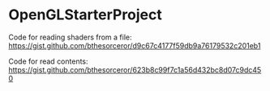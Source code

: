 # OpenGLStarterProject

Code for reading shaders from a file:
https://gist.github.com/bthesorceror/d9c67c4177f59db9a76179532c201eb1

Code for read contents:
https://gist.github.com/bthesorceror/623b8c99f7c1a56d432bc8d07c9dc450
